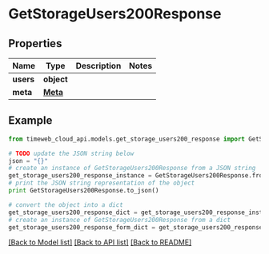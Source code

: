 # GetStorageUsers200Response


## Properties
Name | Type | Description | Notes
------------ | ------------- | ------------- | -------------
**users** | **object** |  | 
**meta** | [**Meta**](Meta.md) |  | 

## Example

```python
from timeweb_cloud_api.models.get_storage_users200_response import GetStorageUsers200Response

# TODO update the JSON string below
json = "{}"
# create an instance of GetStorageUsers200Response from a JSON string
get_storage_users200_response_instance = GetStorageUsers200Response.from_json(json)
# print the JSON string representation of the object
print GetStorageUsers200Response.to_json()

# convert the object into a dict
get_storage_users200_response_dict = get_storage_users200_response_instance.to_dict()
# create an instance of GetStorageUsers200Response from a dict
get_storage_users200_response_form_dict = get_storage_users200_response.from_dict(get_storage_users200_response_dict)
```
[[Back to Model list]](../README.md#documentation-for-models) [[Back to API list]](../README.md#documentation-for-api-endpoints) [[Back to README]](../README.md)


